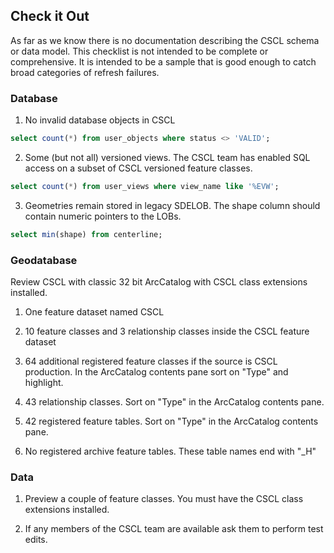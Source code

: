 ## Check it Out

As far as we know there is no documentation describing the CSCL schema or data model.  This checklist is not intended to be complete or comprehensive. It is intended to be a sample that is good enough to catch broad categories of refresh failures.

### Database

1. No invalid database objects in CSCL

```sql
select count(*) from user_objects where status <> 'VALID';
```

2. Some (but not all) versioned views. The CSCL team has enabled SQL access on a subset of CSCL versioned feature classes.

```sql
select count(*) from user_views where view_name like '%EVW';
```

3. Geometries remain stored in legacy SDELOB. The shape column should contain numeric pointers to the LOBs.

```sql
select min(shape) from centerline;
```

### Geodatabase

Review CSCL with classic 32 bit ArcCatalog with CSCL class extensions installed.

1. One feature dataset named CSCL

2. 10 feature classes and 3 relationship classes inside the CSCL feature dataset

3. 64 additional registered feature classes if the source is CSCL production. In the ArcCatalog contents pane sort on "Type" and highlight.

4. 43 relationship classes. Sort on "Type" in the ArcCatalog contents pane.

5. 42 registered feature tables. Sort on "Type" in the ArcCatalog contents pane.

6. No registered archive feature tables. These table names end with "_H" 


### Data

1. Preview a couple of feature classes. You must have the CSCL class extensions installed.

2. If any members of the CSCL team are available ask them to perform test edits.